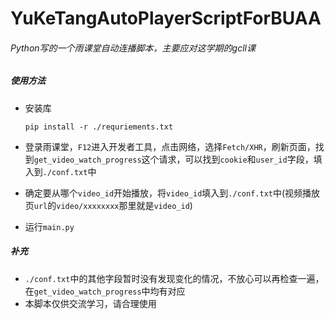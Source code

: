 # YuKeTangAutoPlayerScriptForBUAA

###### Python写的一个雨课堂自动连播脚本，主要应对这学期的gcll课

##### 使用方法

- 安装库

  ```
  pip install -r ./requriements.txt
  ```

- 登录雨课堂，`F12`进入开发者工具，点击网络，选择`Fetch/XHR`，刷新页面，找到`get_video_watch_progress`这个请求，可以找到`cookie`和`user_id`字段，填入到`./conf.txt`中

- 确定要从哪个`video_id`开始播放，将`video_id`填入到`./conf.txt`中(视频播放页`url`的`video/xxxxxxxx`那里就是`video_id`)

- 运行`main.py`

##### 补充

- `./conf.txt`中的其他字段暂时没有发现变化的情况，不放心可以再检查一遍，在`get_video_watch_progress`中均有对应
- 本脚本仅供交流学习，请合理使用